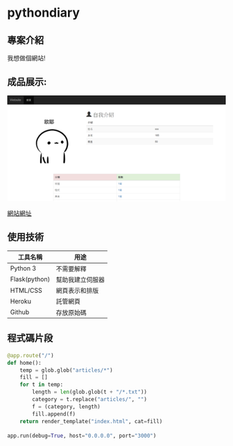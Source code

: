 # pythondiary

## 專案介紹

我想做個網站!

## 成品展示:

![實際畫面](https://github.com/jenniferhyj/pythondiary/raw/master/%E7%B6%B2%E9%A0%81.png)

[網站網址](https://final0817--jennifer0625.repl.co/)

## 使用技術

工具名稱 | 用途
---------|----------
Python 3 | 不需要解釋
Flask(python)    | 幫助我建立伺服器
HTML/CSS  | 網頁表示和排版
Heroku   | 託管網頁
Github   | 存放原始碼






## 程式碼片段
```python
@app.route("/")
def home():
    temp = glob.glob("articles/*")
    fill = []
    for t in temp:
        length = len(glob.glob(t + "/*.txt"))
        category = t.replace("articles/", "")
        f = (category, length)
        fill.append(f)
    return render_template("index.html", cat=fill)

app.run(debug=True, host="0.0.0.0", port="3000")
```
